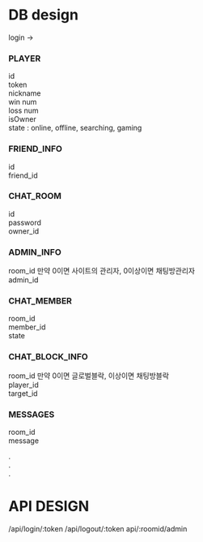 # DB design
login -> 


### PLAYER  
id  
token  
nickname  
win num  
loss num  
isOwner  
state   : online, offline, searching, gaming

### FRIEND_INFO  
id  
friend_id

### CHAT_ROOM  
id  
password  
owner_id  


### ADMIN_INFO
room_id  만약 0이면 사이트의 관리자, 0이상이면 채팅방관리자  
admin_id


### CHAT_MEMBER
room_id  
member_id  
state

### CHAT_BLOCK_INFO
room_id 만약 0이면 글로벌블락, 이상이면 채팅방블락  
player_id    
target_id

### MESSAGES
room_id  
message  

.  
.  
.  

# API DESIGN
/api/login/:token
/api/logout/:token
api/:roomid/admin